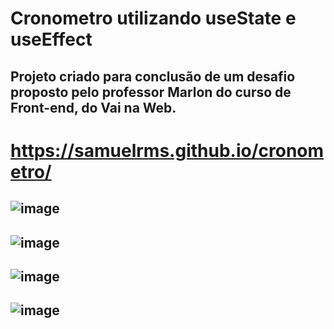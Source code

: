 # Cronometro utilizando useState e useEffect
## Projeto criado para conclusão de um desafio proposto pelo professor Marlon do curso de Front-end, do Vai na Web.
# https://samuelrms.github.io/cronometro/

## ![image](https://user-images.githubusercontent.com/92615688/170635612-7695a136-b481-4689-8b5a-758b07000027.png)
## ![image](https://user-images.githubusercontent.com/92615688/170635560-8e18b2b6-96f3-4ae9-9967-9058a5bcbaf9.png)
## ![image](https://user-images.githubusercontent.com/92615688/170635723-c18601ef-a8f8-47d3-8b02-95d2d2002bc5.png)
## ![image](https://user-images.githubusercontent.com/92615688/170635760-3e166abd-96b9-4952-9c1b-0f8334d9da2c.png)
